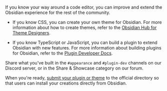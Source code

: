 If you know your way around a code editor, you can improve and extend the Obsidian experience for the rest of the community.

- If you know CSS, you can create your own theme for Obsidian. For more information about how to create themes, refer to the [Obsidian Hub for Theme Designers](https://publish.obsidian.md/hub/04+-+Guides%2C+Workflows%2C+%26+Courses/for+Theme+Designers).

- If you know TypeScript or JavaScript, you can build a plugin to extend Obsidian with new features. For more information about building plugins for Obsidian, refer to the [Plugin Developer Docs](https://marcus.se.net/obsidian-plugin-docs/).

Share what you've built in the `#appearance` and `#plugin-dev` channels on our Discord server, or in the Share & Showcase category on our forum.

When you're ready, [submit your plugin or theme](https://github.com/obsidianmd/obsidian-releases#submit-your-plugin-or-theme) to the official directory so that users can install your creations directly from Obsidian.
